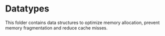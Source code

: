 # Datatypes

This folder contains data structures to optimize memory allocation,
prevent memory fragmentation and reduce cache misses.

